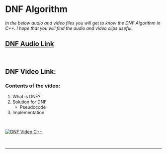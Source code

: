 # DNF Algorithm
 *In the below audio and video files you will get to know the DNF Algorithm in C++.*
  *I hope that you will find the audio and video clips useful.*
<br>
## [DNF Audio Link](https://drive.google.com/file/d/1LQyeRKbb0nhXI9G5-d54pFoK7-qagXOu/view?usp=sharing)
<br>

## DNF Video Link:
### Contents of the video:
1. What is DNF?
2. Solution for DNF
   - Pseudocode
3. Implementation
<br>

[![DNF Video C++](https://user-images.githubusercontent.com/75632877/136794998-52febcc6-5309-4273-b86a-0b09df3775df.jpg)](https://drive.google.com/file/d/1zAQADZEsFRDtT7KI_5iU6toVJYrgCuhJ/view?usp=sharing)
   
<br>

----

 
